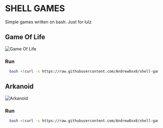 # SHELL GAMES

Simple games written on bash. Just for lulz

## Game Of Life

![Game Of Life](https://dl.dropboxusercontent.com/u/4256669/shell-games/life.png)

### Run

```sh
  bash <(curl -s https://raw.githubusercontent.com/Andrew8xx8/shell-games/master/game-of-life.sh)
```

## Arkanoid

![Arkanoid](https://dl.dropboxusercontent.com/u/4256669/shell-games/arkanoid.png)

### Run

```sh
  bash <(curl -s https://raw.githubusercontent.com/Andrew8xx8/shell-games/master/arkanoid.sh)
```
